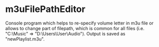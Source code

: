 # m3uFilePathEditor
Console program which helps to re-specify volume letter in m3u file or allows to change part of filepath, which is common for all files
(i.e. "C:\Music" => "D:\Users\User\Audio"). Output is saved as "newPlaylist.m3u".
